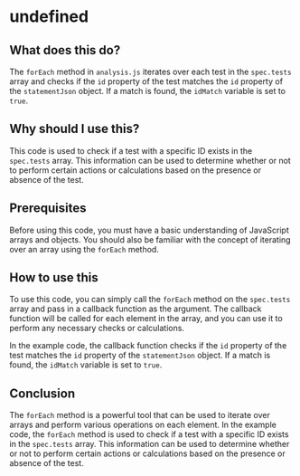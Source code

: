 
  
   # undefined

## What does this do?

The `forEach` method in `analysis.js` iterates over each test in the `spec.tests` array and checks if the `id` property of the test matches the `id` property of the `statementJson` object. If a match is found, the `idMatch` variable is set to `true`.

## Why should I use this?

This code is used to check if a test with a specific ID exists in the `spec.tests` array. This information can be used to determine whether or not to perform certain actions or calculations based on the presence or absence of the test.

## Prerequisites

Before using this code, you must have a basic understanding of JavaScript arrays and objects. You should also be familiar with the concept of iterating over an array using the `forEach` method.

## How to use this

To use this code, you can simply call the `forEach` method on the `spec.tests` array and pass in a callback function as the argument. The callback function will be called for each element in the array, and you can use it to perform any necessary checks or calculations.

In the example code, the callback function checks if the `id` property of the test matches the `id` property of the `statementJson` object. If a match is found, the `idMatch` variable is set to `true`.

## Conclusion

The `forEach` method is a powerful tool that can be used to iterate over arrays and perform various operations on each element. In the example code, the `forEach` method is used to check if a test with a specific ID exists in the `spec.tests` array. This information can be used to determine whether or not to perform certain actions or calculations based on the presence or absence of the test.
  
  